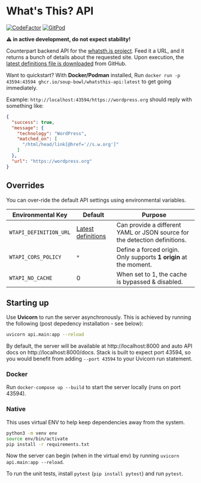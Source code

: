 # What's This? API

[![CodeFactor](https://www.codefactor.io/repository/github/soup-bowl/api.whatsth.is/badge)](https://www.codefactor.io/repository/github/soup-bowl/api.whatsth.is)
[![GitPod](https://img.shields.io/badge/open%20in-GitPod-orange?logo=gitpod&logoColor=white)](https://gitpod.io/#https://github.com/soup-bowl/whatsth.is)

**:warning: in active development, do not expect stability!**

Counterpart backend API for the [whatsth.is project][fnt]. Feed it a URL, and it returns a bunch of details about the requested site. Upon execution, the [latest definitions file is downloaded][def] from GitHub.

Want to quickstart? With **Docker/Podman** installed, Run `docker run -p 43594:43594 ghcr.io/soup-bowl/whatsthis-api:latest` to get going immediately.

Example: `http://localhost:43594/https://wordpress.org` should reply with something like:

```json
{
  "success": true,
  "message": {
    "technology": "WordPress",
    "matched_on": [
      "/html/head/link[@href='//s.w.org']"
    ]
  },
  "url": "https://wordpress.org"
}
```

## Overrides

You can over-ride the default API settings using environmental variables.

Environmental Key      | Default                   | Purpose
-----------------------|---------------------------|--------
`WTAPI_DEFINITION_URL` | [Latest definitions][def] | Can provide a different YAML or JSON source for the detection definitions.
`WTAPI_CORS_POLICY`    | `*`                       | Define a forced origin. Only supports **1 origin** at the moment.
`WTAPI_NO_CACHE`       | 0                         | When set to 1, the cache is bypassed & disabled.

## Starting up

Use **Uvicorn** to run the server asynchronously. This is achieved by running the following (post depedency installation - see below):

```bash
uvicorn api.main:app --reload
```

By default, the server will be available at http://localhost:8000 and auto API docs on http://localhost:8000/docs. Stack is built to expect port 43594, so you would benefit from adding `--port 43594` to your Uvicorn run statement.

### Docker

Run `docker-compose up --build` to start the server locally (runs on port 43594).

### Native

This uses virtual ENV to help keep dependencies away from the system.

```bash
python3 -m venv env
source env/bin/activate
pip install -r requirements.txt
```

Now the server can begin (when in the virtual env) by running `uvicorn api.main:app --reload`.

To run the unit tests, install `pytest` (`pip install pytest`) and run `pytest`.

[fnt]: https://github.com/soup-bowl/whatsth.is
[def]: https://gist.github.com/soup-bowl/ca302eb775278a581cd4e7e2ea4122a1#file-definitions-yml
